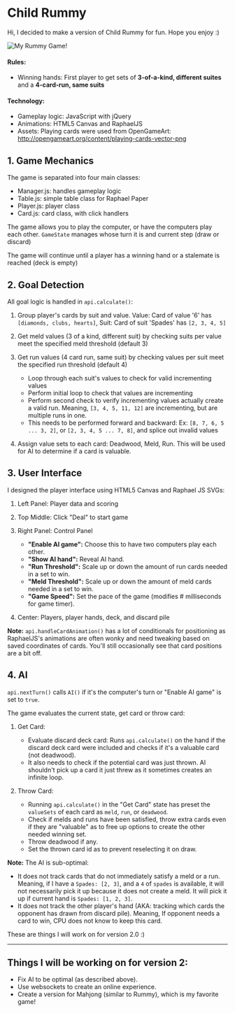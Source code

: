 # Child Rummy

Hi, I decided to make a version of Child Rummy for fun. Hope you enjoy :)

![My Rummy Game!](http://i.imgur.com/pPBjy1Q.png "My Rummy Game!")

#### Rules:

- Winning hands: First player to get sets of **3-of-a-kind, different suites** and a **4-card-run, same suits**

#### Technology:

- Gameplay logic: JavaScript with jQuery
- Animations: HTML5 Canvas and RaphaelJS
- Assets: Playing cards were used from OpenGameArt: http://opengameart.org/content/playing-cards-vector-png

## 1. Game Mechanics

The game is separated into four main classes:

- Manager.js: handles gameplay logic
- Table.js: simple table class for Raphael Paper
- Player.js: player class
- Card.js: card class, with click handlers 

The game allows you to play the computer, or have the computers play each other. `GameState` manages whose turn it is and current step (draw or discard)

The game will continue until a player has a winning hand or a stalemate is reached (deck is empty)

## 2. Goal Detection

All goal logic is handled in `api.calculate()`:

1. Group player's cards by suit and value. Value: Card of value '6' has `[diamonds, clubs, hearts]`, Suit: Card of suit 'Spades' has `[2, 3, 4, 5]`
2. Get meld values (3 of a kind, different suit) by checking suits per value meet the specified meld threshold (default 3)
3. Get run values (4 card run, same suit) by checking values per suit meet the specified run threshold (default 4)

    - Loop through each suit's values to check for valid incrementing values
    - Perform initial loop to check that values are incrementing
    - Perform second check to verify incrementing values actually create a valid run. Meaning, `[3, 4, 5, 11, 12]` are incrementing, but are multiple runs in one.
    - This needs to be performed forward and backward: Ex: `[8, 7, 6, 5 ... 3, 2]`, or `[2, 3, 4, 5 ... 7, 8]`, and splice out invalid values

4. Assign value sets to each card: Deadwood, Meld, Run. This will be used for AI to determine if a card is valuable. 

## 3. User Interface

I designed the player interface using HTML5 Canvas and Raphael JS SVGs:

1. Left Panel: Player data and scoring
2. Top Middle: Click "Deal" to start game
3. Right Panel: Control Panel

    - **"Enable AI game":** Choose this to have two computers play each other.
    - **"Show AI hand":** Reveal AI hand.
    - **"Run Threshold":** Scale up or down the amount of run cards needed in a set to win.
    - **"Meld Threshold":** Scale up or down the amount of meld cards needed in a set to win.
    - **"Game Speed":** Set the pace of the game (modifies # milliseconds for game timer).

4. Center: Players, player hands, deck, and discard pile

**Note:** `api.handleCardAnimation()` has a lot of conditionals for positioning as RaphaelJS's animations are often wonky and need tweaking based on saved coordinates of cards. You'll still occasionally see that card positions are a bit off.

## 4. AI

`api.nextTurn()` calls `AI()` if it's the computer's turn or "Enable AI game" is set to `true`.

The game evaluates the current state, get card or throw card:

1. Get Card:

    - Evaluate discard deck card: Runs `api.calculate()` on the hand if the discard deck card were included and checks if it's a valuable card (not deadwood).
    - It also needs to check if the potential card was just thrown. AI shouldn't pick up a card it just threw as it sometimes creates an infinite loop.

2. Throw Card:

    - Running `api.calculate()` in the "Get Card" state has preset the `valueSets` of each card as `meld`, `run`, or `deadwood`. 
    - Check if melds and runs have been satisfied, throw extra cards even if they are "valuable" as to free up options to create the other needed winning set.
    - Throw deadwood if any.
    - Set the thrown card id as to prevent reselecting it on draw.

**Note:** The AI is sub-optimal:

- It does not track cards that do not immediately satisfy a meld or a run. Meaning, if I have a `Spades: [2, 3]`, and a `4` of `spades` is available, it will not necessarily pick it up because it does not create a meld. It will pick it up if current hand is `Spades: [1, 2, 3]`.
- It does not track the other player's hand (AKA: tracking which cards the opponent has drawn from discard pile). Meaning, If opponent needs a card to win, CPU does not know to keep this card.

These are things I will work on for version 2.0 :)

----

## Things I will be working on for version 2:

- Fix AI to be optimal (as described above).
- Use websockets to create an online experience.
- Create a version for Mahjong (similar to Rummy), which is my favorite game!

